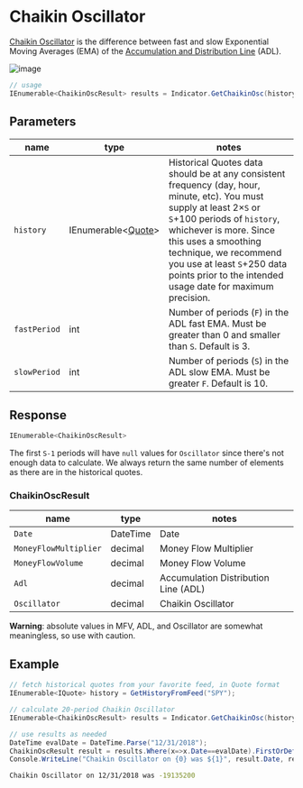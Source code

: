 ﻿# Chaikin Oscillator

[Chaikin Oscillator](https://en.wikipedia.org/wiki/Chaikin_Analytics#Chaikin_Oscillator) is the difference between fast and slow Exponential Moving Averages (EMA) of the [Accumulation and Distribution Line](../adl/README.md) (ADL).

![image](chart.png)

```csharp
// usage
IEnumerable<ChaikinOscResult> results = Indicator.GetChaikinOsc(history, fastPeriod, slowPeriod);  
```

## Parameters

| name | type | notes
| -- |-- |--
| `history` | IEnumerable\<[Quote](../../docs/GUIDE.md#quote)\> | Historical Quotes data should be at any consistent frequency (day, hour, minute, etc).  You must supply at least 2×`S` or `S`+100 periods of `history`, whichever is more.  Since this uses a smoothing technique, we recommend you use at least `S`+250 data points prior to the intended usage date for maximum precision.
| `fastPeriod` | int | Number of periods (`F`) in the ADL fast EMA.  Must be greater than 0 and smaller than `S`.  Default is 3.
| `slowPeriod` | int | Number of periods (`S`) in the ADL slow EMA.  Must be greater `F`.  Default is 10.

## Response

```csharp
IEnumerable<ChaikinOscResult>
```

The first `S-1` periods will have `null` values for `Oscillator` since there's not enough data to calculate.  We always return the same number of elements as there are in the historical quotes.

### ChaikinOscResult

| name | type | notes
| -- |-- |--
| `Date` | DateTime | Date
| `MoneyFlowMultiplier` | decimal | Money Flow Multiplier
| `MoneyFlowVolume` | decimal | Money Flow Volume
| `Adl` | decimal | Accumulation Distribution Line (ADL)
| `Oscillator` | decimal | Chaikin Oscillator

**Warning**: absolute values in MFV, ADL, and Oscillator are somewhat meaningless, so use with caution.

## Example

```csharp
// fetch historical quotes from your favorite feed, in Quote format
IEnumerable<IQuote> history = GetHistoryFromFeed("SPY");

// calculate 20-period Chaikin Oscillator
IEnumerable<ChaikinOscResult> results = Indicator.GetChaikinOsc(history,20);

// use results as needed
DateTime evalDate = DateTime.Parse("12/31/2018");
ChaikinOscResult result = results.Where(x=>x.Date==evalDate).FirstOrDefault();
Console.WriteLine("Chaikin Oscillator on {0} was ${1}", result.Date, result.ChaikinOsc);
```

```bash
Chaikin Oscillator on 12/31/2018 was -19135200
```
